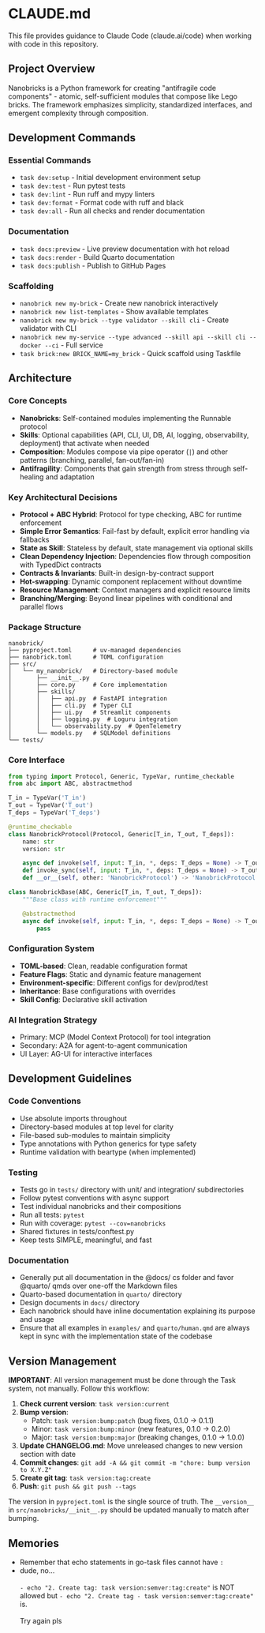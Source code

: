 # CLAUDE.md

This file provides guidance to Claude Code (claude.ai/code) when working with code in this repository.

## Project Overview

Nanobricks is a Python framework for creating "antifragile code components" - atomic, self-sufficient modules that compose like Lego bricks. The framework emphasizes simplicity, standardized interfaces, and emergent complexity through composition.

## Development Commands

### Essential Commands

- `task dev:setup` - Initial development environment setup
- `task dev:test` - Run pytest tests
- `task dev:lint` - Run ruff and mypy linters
- `task dev:format` - Format code with ruff and black
- `task dev:all` - Run all checks and render documentation

### Documentation

- `task docs:preview` - Live preview documentation with hot reload
- `task docs:render` - Build Quarto documentation
- `task docs:publish` - Publish to GitHub Pages

### Scaffolding

- `nanobrick new my-brick` - Create new nanobrick interactively
- `nanobrick new list-templates` - Show available templates
- `nanobrick new my-brick --type validator --skill cli` - Create validator with CLI
- `nanobrick new my-service --type advanced --skill api --skill cli --docker --ci` - Full service
- `task brick:new BRICK_NAME=my_brick` - Quick scaffold using Taskfile

## Architecture

### Core Concepts

- **Nanobricks**: Self-contained modules implementing the Runnable protocol
- **Skills**: Optional capabilities (API, CLI, UI, DB, AI, logging, observability, deployment) that activate when needed
- **Composition**: Modules compose via pipe operator (`|`) and other patterns (branching, parallel, fan-out/fan-in)
- **Antifragility**: Components that gain strength from stress through self-healing and adaptation

### Key Architectural Decisions

- **Protocol + ABC Hybrid**: Protocol for type checking, ABC for runtime enforcement
- **Simple Error Semantics**: Fail-fast by default, explicit error handling via fallbacks
- **State as Skill**: Stateless by default, state management via optional skills
- **Clean Dependency Injection**: Dependencies flow through composition with TypedDict contracts
- **Contracts & Invariants**: Built-in design-by-contract support
- **Hot-swapping**: Dynamic component replacement without downtime
- **Resource Management**: Context managers and explicit resource limits
- **Branching/Merging**: Beyond linear pipelines with conditional and parallel flows

### Package Structure

```
nanobrick/
├── pyproject.toml      # uv-managed dependencies
├── nanobrick.toml      # TOML configuration
├── src/
│   └── my_nanobrick/   # Directory-based module
│       ├── __init__.py
│       ├── core.py     # Core implementation
│       ├── skills/
│       │   ├── api.py  # FastAPI integration
│       │   ├── cli.py  # Typer CLI
│       │   ├── ui.py   # Streamlit components
│       │   ├── logging.py  # Loguru integration
│       │   └── observability.py  # OpenTelemetry
│       └── models.py   # SQLModel definitions
└── tests/
```

### Core Interface

```python
from typing import Protocol, Generic, TypeVar, runtime_checkable
from abc import ABC, abstractmethod

T_in = TypeVar('T_in')
T_out = TypeVar('T_out')
T_deps = TypeVar('T_deps')

@runtime_checkable
class NanobrickProtocol(Protocol, Generic[T_in, T_out, T_deps]):
    name: str
    version: str

    async def invoke(self, input: T_in, *, deps: T_deps = None) -> T_out: ...
    def invoke_sync(self, input: T_in, *, deps: T_deps = None) -> T_out: ...
    def __or__(self, other: 'NanobrickProtocol') -> 'NanobrickProtocol': ...

class NanobrickBase(ABC, Generic[T_in, T_out, T_deps]):
    """Base class with runtime enforcement"""

    @abstractmethod
    async def invoke(self, input: T_in, *, deps: T_deps = None) -> T_out:
        pass
```

### Configuration System

- **TOML-based**: Clean, readable configuration format
- **Feature Flags**: Static and dynamic feature management
- **Environment-specific**: Different configs for dev/prod/test
- **Inheritance**: Base configurations with overrides
- **Skill Config**: Declarative skill activation

### AI Integration Strategy

- Primary: MCP (Model Context Protocol) for tool integration
- Secondary: A2A for agent-to-agent communication
- UI Layer: AG-UI for interactive interfaces

## Development Guidelines

### Code Conventions

- Use absolute imports throughout
- Directory-based modules at top level for clarity
- File-based sub-modules to maintain simplicity
- Type annotations with Python generics for type safety
- Runtime validation with beartype (when implemented)

### Testing

- Tests go in `tests/` directory with unit/ and integration/ subdirectories
- Follow pytest conventions with async support
- Test individual nanobricks and their compositions
- Run all tests: `pytest`
- Run with coverage: `pytest --cov=nanobricks`
- Shared fixtures in tests/conftest.py
- Keep tests SIMPLE, meaningful, and fast

### Documentation

- Generally put all documentation in the @docs/ cs folder and favor @quarto/ qmds over one-off the Markdown files 
- Quarto-based documentation in `quarto/` directory
- Design documents in `docs/` directory
- Each nanobrick should have inline documentation explaining its purpose and usage
- Ensure that all examples in `examples/` and `quarto/human.qmd` are always
  kept in sync with the implementation state of the codebase

## Version Management

**IMPORTANT**: All version management must be done through the Task system, not manually. Follow this workflow:

1. **Check current version**: `task version:current`
2. **Bump version**: 
   - Patch: `task version:bump:patch` (bug fixes, 0.1.0 → 0.1.1)
   - Minor: `task version:bump:minor` (new features, 0.1.0 → 0.2.0)
   - Major: `task version:bump:major` (breaking changes, 0.1.0 → 1.0.0)
3. **Update CHANGELOG.md**: Move unreleased changes to new version section with date
4. **Commit changes**: `git add -A && git commit -m "chore: bump version to X.Y.Z"`
5. **Create git tag**: `task version:tag:create`
6. **Push**: `git push && git push --tags`

The version in `pyproject.toml` is the single source of truth. The `__version__` in `src/nanobricks/__init__.py` should be updated manually to match after bumping.

## Memories
- Remember that echo statements in go-task files cannot have `:`
- dude, no...\
\
`- echo "2. Create tag: task version:semver:tag:create"` is NOT allowed but `- echo "2. Create tag - task version:semver:tag:create"` is.\
\
Try again pls